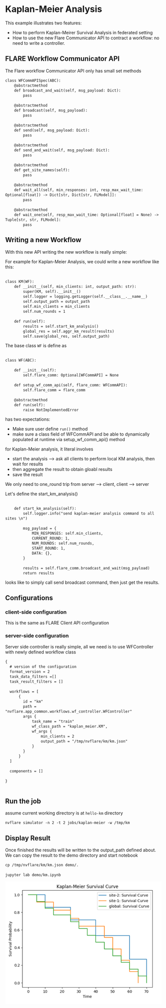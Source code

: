 # Kaplan-Meier Analysis

This example illustrates two features:
* How to perform Kaplan-Meirer Survival Analysis in federated setting
* How to use the new Flare Communicator API to contract a workflow: no need to write a controller.  

## FLARE Workflow Communicator API

The Flare workflow Communicator API only has small set methods

```
class WFCommAPISpec(ABC):
    @abstractmethod
    def broadcast_and_wait(self, msg_payload: Dict):
        pass

    @abstractmethod
    def broadcast(self, msg_payload):
        pass

    @abstractmethod
    def send(self, msg_payload: Dict):
        pass

    @abstractmethod
    def send_and_wait(self, msg_payload: Dict):
        pass

    @abstractmethod
    def get_site_names(self):
        pass

    @abstractmethod
    def wait_all(self, min_responses: int, resp_max_wait_time: Optional[float]) -> Dict[str, Dict[str, FLModel]]:
        pass

    @abstractmethod
    def wait_one(self, resp_max_wait_time: Optional[float] = None) -> Tuple[str, str, FLModel]:
        pass
```


## Writing a new Workflow

With this new API writing the new workflow is really simple: 

For example for Kaplan-Meier Analysis, we could write a new workflow like this: 

```

class KM(WF):
    def __init__(self, min_clients: int, output_path: str):
        super(KM, self).__init__()
        self.logger = logging.getLogger(self.__class__.__name__)
        self.output_path = output_path
        self.min_clients = min_clients
        self.num_rounds = 1

    def run(self):
        results = self.start_km_analysis()
        global_res = self.aggr_km_result(results)
        self.save(global_res, self.output_path)

```

The base class ```WF``` is define as

```

class WF(ABC):

    def __init__(self):
        self.flare_comm: Optional[WFCommAPI] = None

    def setup_wf_comm_api(self, flare_comm: WFCommAPI):
        self.flare_comm = flare_comm

    @abstractmethod
    def run(self):
        raise NotImplementedError

```
has two expectations:
* Make sure user define ```run()``` method
* make sure a class field of WFCommAPI and be able to dynamically populated at runtime
  via setup_wf_comm_api() method


for Kaplan-Meier analysis, it literal involves

* start the analysis --> ask all clients to perform local KM analysis, then wait for results 
* then aggregate the result to obtain gloabl results
* save the result

We only need to one_round trip from server --> client, client --> server

Let's define the start_km_analysis()

```

    def start_km_analysis(self):
        self.logger.info("send kaplan-meier analysis command to all sites \n")

        msg_payload = {
            MIN_RESPONSES: self.min_clients,
            CURRENT_ROUND: 1,
            NUM_ROUNDS: self.num_rounds,
            START_ROUND: 1,
            DATA: {},
        }

        results = self.flare_comm.broadcast_and_wait(msg_payload)
        return results

```

looks like to simply call send broadcast command, then just get the results.

## Configurations

### client-side configuration

This is the same as FLARE Client API configuration

### server-side configuration

  Server side controller is really simple, all we need is to use WFController with newly defined workflow class
 

```
{
  # version of the configuration
  format_version = 2
  task_data_filters =[]
  task_result_filters = []

  workflows = [
      {
        id = "km"
        path = "nvflare.app_common.workflows.wf_controller.WFController"
        args {
            task_name = "train"
            wf_class_path = "kaplan_meier.KM",
            wf_args {
                min_clients = 2
                output_path = "/tmp/nvflare/km/km.json"
            }
        }
      }
  ]

  components = []

}


```


## Run the job

assume current working directory is at ```hello-km``` directory 

```
nvflare simulator -n 2 -t 2 jobs/kaplan-meier -w /tmp/km
```


## Display Result

Once finished the results will be written to the output_path defined about. 
We can copy the result to the demo directory and start notebook

```
cp /tmp/nvflare/km/km.json demo/.

jupyter lab demo/km.ipynb 

```
![KM survival curl](km_survival_curve.png)
